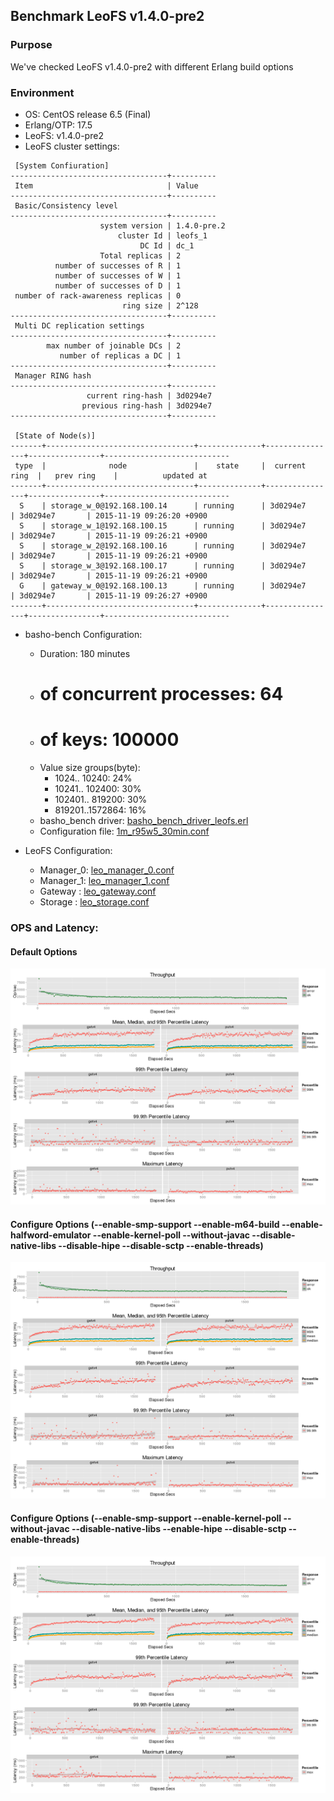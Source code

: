 ## Benchmark LeoFS v1.4.0-pre2

### Purpose
We've checked LeoFS v1.4.0-pre2 with different Erlang build options

### Environment

* OS: CentOS release 6.5 (Final)
* Erlang/OTP: 17.5
* LeoFS: v1.4.0-pre2
* LeoFS cluster settings:

```
 [System Confiuration]
-----------------------------------+----------
 Item                              | Value    
-----------------------------------+----------
 Basic/Consistency level
-----------------------------------+----------
                    system version | 1.4.0-pre.2
                        cluster Id | leofs_1
                             DC Id | dc_1
                    Total replicas | 2
          number of successes of R | 1
          number of successes of W | 1
          number of successes of D | 1
 number of rack-awareness replicas | 0
                         ring size | 2^128
-----------------------------------+----------
 Multi DC replication settings
-----------------------------------+----------
        max number of joinable DCs | 2
           number of replicas a DC | 1
-----------------------------------+----------
 Manager RING hash
-----------------------------------+----------
                 current ring-hash | 3d0294e7
                previous ring-hash | 3d0294e7
-----------------------------------+----------

 [State of Node(s)]
-------+---------------------------------+--------------+----------------+----------------+----------------------------
 type  |              node               |    state     |  current ring  |   prev ring    |          updated at         
-------+---------------------------------+--------------+----------------+----------------+----------------------------
  S    | storage_w_0@192.168.100.14      | running      | 3d0294e7       | 3d0294e7       | 2015-11-19 09:26:20 +0900
  S    | storage_w_1@192.168.100.15      | running      | 3d0294e7       | 3d0294e7       | 2015-11-19 09:26:21 +0900
  S    | storage_w_2@192.168.100.16      | running      | 3d0294e7       | 3d0294e7       | 2015-11-19 09:26:21 +0900
  S    | storage_w_3@192.168.100.17      | running      | 3d0294e7       | 3d0294e7       | 2015-11-19 09:26:21 +0900
  G    | gateway_w_0@192.168.100.13      | running      | 3d0294e7       | 3d0294e7       | 2015-11-19 09:26:27 +0900
-------+---------------------------------+--------------+----------------+----------------+----------------------------
```

* basho-bench Configuration:
    * Duration: 180 minutes
    * # of concurrent processes: 64
    * # of keys: 100000
    * Value size groups(byte):
        *   1024..  10240: 24%
        *  10241.. 102400: 30%
        * 102401.. 819200: 30%
        * 819201..1572864: 16%
    * basho_bench driver: [basho_bench_driver_leofs.erl](https://github.com/leo-project/basho_bench/blob/master/src/basho_bench_driver_leofs.erl)
    * Configuration file: [1m_r95w5_30min.conf](1m_r95w5_30min.conf)

* LeoFS Configuration:
    * Manager_0: [leo_manager_0.conf](conf/leo_manager_0.conf)
    * Manager_1: [leo_manager_1.conf](conf/leo_manager_1.conf)
    * Gateway  : [leo_gateway.conf](conf/leo_gateway.conf)
    * Storage  : [leo_storage.conf](conf/leo_storage.conf)

### OPS and Latency:
#### Default Options
![default-options](otp_default/summary.png)
#### Configure Options (--enable-smp-support --enable-m64-build --enable-halfword-emulator --enable-kernel-poll --without-javac --disable-native-libs --disable-hipe --disable-sctp --enable-threads)
![leofs-options](otp_options/summary.png)
#### Configure Options (--enable-smp-support --enable-kernel-poll --without-javac --disable-native-libs --enable-hipe --disable-sctp --enable-threads)
![leofs-options (+HiPE)](otp_options_hipe/summary.png)
